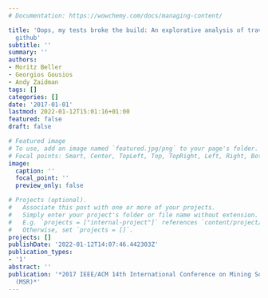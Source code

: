 ```yaml
---
# Documentation: https://wowchemy.com/docs/managing-content/

title: 'Oops, my tests broke the build: An explorative analysis of travis ci with
  github'
subtitle: ''
summary: ''
authors:
- Moritz Beller
- Georgios Gousios
- Andy Zaidman
tags: []
categories: []
date: '2017-01-01'
lastmod: 2022-01-12T15:01:16+01:00
featured: false
draft: false

# Featured image
# To use, add an image named `featured.jpg/png` to your page's folder.
# Focal points: Smart, Center, TopLeft, Top, TopRight, Left, Right, BottomLeft, Bottom, BottomRight.
image:
  caption: ''
  focal_point: ''
  preview_only: false

# Projects (optional).
#   Associate this post with one or more of your projects.
#   Simply enter your project's folder or file name without extension.
#   E.g. `projects = ["internal-project"]` references `content/project/deep-learning/index.md`.
#   Otherwise, set `projects = []`.
projects: []
publishDate: '2022-01-12T14:07:46.442303Z'
publication_types:
- '1'
abstract: ''
publication: '*2017 IEEE/ACM 14th International Conference on Mining Software Repositories
  (MSR)*'
---
```

